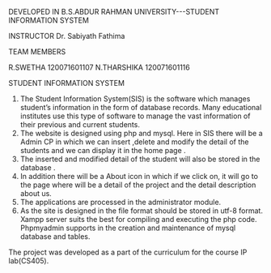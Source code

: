 DEVELOPED IN B.S.ABDUR RAHMAN UNIVERSITY---STUDENT INFORMATION SYSTEM 

INSTRUCTOR
Dr. Sabiyath Fathima 

TEAM MEMBERS 

R.SWETHA
120071601107
N.THARSHIKA
120071601116


STUDENT INFORMATION SYSTEM 

1. The Student  Information System(SIS) is the software which manages student’s information in the form of database records. Many educational institutes use this type of software to manage the vast information  of their previous and current students.
2. The website is designed using php and mysql.  Here in  SIS  there will be a Admin CP in which we can insert ,delete and modify the detail of the students and we can display it in the home page .
3. The inserted and modified detail of the student will also be stored in the database .
 4. In addition there will be a About icon in which if we click on, it  will go to the page where will be a detail    of the project and the detail description about us.
5. The applications are processed in the administrator module. 
6. As the site is designed in  the file format should be stored in utf-8 format. Xampp server 
suits the best for compiling and executing the php code. Phpmyadmin supports in the creation and 
maintenance of mysql database and tables. 

The project was developed as a part of the curriculum for the course IP lab(CS405).
